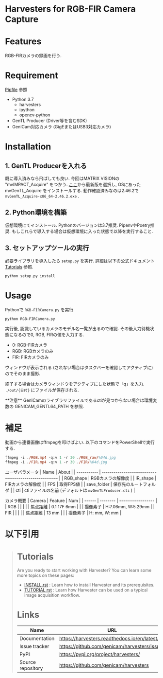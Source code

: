 Harvesters for RGB-FIR Camera Capture
====================================
<!-- # DEMO
準備中 -->

# Features
RGB-FIRカメラの録画を行う.

# Requirement
[Pipfile](Pipfile) 参照
+ Python 3.7
  + harvesters
  + ipython
  + opencv-python
+ GenTL Producer (Driver等を含むSDK) 
+ GenICam対応カメラ (GigEまたはUSB3対応カメラ)

# Installation
## 1. GenTL Producerを入れる
既に導入済みなら飛ばしても良い. 今回はMATRIX VISIONの "mvIMPACT_Acquire" をつかう. [ここ](http://static.matrix-vision.com/mvIMPACT_Acquire/)から最新版を選択し, OSにあった mvGenTL_Acquire をインストールする. 動作確認済みなのは2.46.2で `mvGenTL_Acquire-x86_64-2.46.2.exe` .

## 2. Python環境を構築
仮想環境にてインストール.  Pythonのバージョンは3.7推奨. PipenvやPoetry推奨. もしこれらで導入する場合は仮想環境に入った状態で以降を実行すること.


## 3. セットアップツールの実行
必要ライブラリを導入したら `setup.py` を実行. 詳細は以下の公式ドキュメント [Tutorials](#tutorials) 参照.

```bash
python setup.py install
```

# Usage
Pythonで `RGB-FIRCamera.py` を実行
```bash
python RGB-FIRCamera.py
```
実行後, 認識しているカメラのモデル名一覧が出るので確認. その後入力待機状態になるので0, RGB, FIRの値を入力する.
+ 0: RGB-FIRカメラ
+ RGB: RGBカメラのみ
+ FIR: FIRカメラのみ

ウィンドウが表示される (されない場合はタスクバーを確認してアクティブに) のでそのまま撮影.

終了する場合はカメラウィンドウをアクティブにした状態で「q」を入力. `./out/{日付}` にファイルが保存される. 

<p class="warn">**注意** GenICamのライブラリファイルであるctiが見つからない場合は環境変数の GENICAM_GENTL64_PATH を参照. </p>

# 補足
動画から連番画像はffmpegを叩けばよい. 以下のコマンドをPowerShellで実行する. 
```ps
ffmpeg -i ./RGB.mp4 -q:v 1 -r 30 ./RGB_raw/%04d.jpg
ffmpeg -i ./FIR.mp4 -q:v 1 -r 30 ./FIR/%04d.jpg
```

ユーザパラメータ
| Name        | About                                                   |
| ----------- | ------------------------------------------------------- |
| RGB_shape   | RGBカメラの解像度                                       |
| IR_shape    | FIRカメラの解像度                                       |
| FPS         | 取得FPS値                                               |
| save_folder | 保存先のルートフォルダ                                  |
| cti         | ctiファイルの名前 (デフォルトは `mvGenTLProducer.cti` ) |


カメラ概要
| Camera | Feature  | Num                |
| ------ | -------- | ------------------ |
| RGB    |          |                    |
|        | 焦点距離 | 0.1 17F 6mm                 |
|        | 撮像素子 | H:7.06mm, W:5.29mm |
| FIR    |          |                    |
|        | 焦点距離 | 13 mm              |
|        | 撮像素子 | H: mm, W: mm       |


# 以下引用
>
># Tutorials
>Are you ready to start working with Harvester? You can learn some more topics
>on these pages:
>* [INSTALL.rst](docs/INSTALL.rst) : Learn how to install Harvester and its prerequisites.
>* [TUTORIAL.rst](docs/TUTORIAL.rst) : Learn how Harvester can be used on  a typical image acquisition workflow.
>
># Links
>| Name              | URL                                          |
>| ----------------- | -------------------------------------------- |
>| Documentation     | https://harvesters.readthedocs.io/en/latest/ |
>| Issue tracker     | https://github.com/genicam/harvesters/issues |
>| PyPI              | https://pypi.org/project/harvesters/         |
>| Source repository | https://github.com/genicam/harvesters        |
